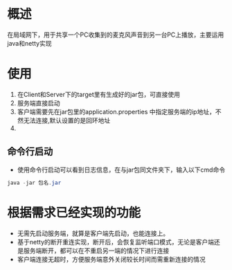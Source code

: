 # 概述
在局域网下，用于共享一个PC收集到的麦克风声音到另一台PC上播放，主要运用java和netty实现
# 使用
1. 在Client和Server下的target里有生成好的jar包，可直接使用
2. 服务端直接启动
3. 客户端需要先在jar包里的application.properties 中指定服务端的ip地址，不然无法连接,默认设置的是回环地址
4.
## 命令行启动
- 使用命令行启动可以看到日志信息，在与jar包同文件夹下，输入以下cmd命令
```java
java -jar 包名.jar
```
# 根据需求已经实现的功能
- 无需先启动服务端，就算是客户端先启动，也能连接上。
- 基于netty的断开重连实现，断开后，会恢复监听端口模式，无论是客户端还是服务端断开，都可以在不重启另一端的情况下进行连接
- 客户端连接无超时，方便服务端意外关闭较长时间而需重新连接的情况   
